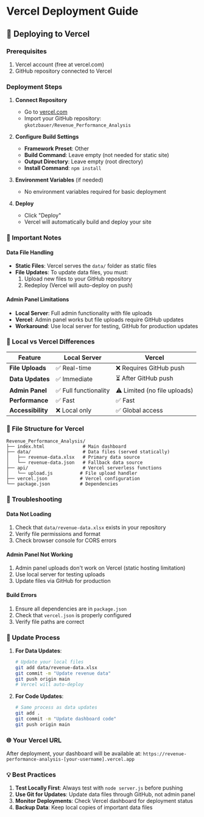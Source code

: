 # Vercel Deployment Guide

## 🚀 Deploying to Vercel

### Prerequisites
1. Vercel account (free at vercel.com)
2. GitHub repository connected to Vercel

### Deployment Steps

1. **Connect Repository**
   - Go to [vercel.com](https://vercel.com)
   - Import your GitHub repository: `gkotzbauer/Revenue_Performance_Analysis`

2. **Configure Build Settings**
   - **Framework Preset**: Other
   - **Build Command**: Leave empty (not needed for static site)
   - **Output Directory**: Leave empty (root directory)
   - **Install Command**: `npm install`

3. **Environment Variables** (if needed)
   - No environment variables required for basic deployment

4. **Deploy**
   - Click "Deploy"
   - Vercel will automatically build and deploy your site

### 🎯 Important Notes

#### Data File Handling
- **Static Files**: Vercel serves the `data/` folder as static files
- **File Updates**: To update data files, you must:
  1. Upload new files to your GitHub repository
  2. Redeploy (Vercel will auto-deploy on push)

#### Admin Panel Limitations
- **Local Server**: Full admin functionality with file uploads
- **Vercel**: Admin panel works but file uploads require GitHub updates
- **Workaround**: Use local server for testing, GitHub for production updates

### 🔧 Local vs Vercel Differences

| Feature | Local Server | Vercel |
|---------|-------------|---------|
| **File Uploads** | ✅ Real-time | ❌ Requires GitHub push |
| **Data Updates** | ✅ Immediate | ⏳ After GitHub push |
| **Admin Panel** | ✅ Full functionality | ⚠️ Limited (no file uploads) |
| **Performance** | ✅ Fast | ✅ Fast |
| **Accessibility** | ❌ Local only | ✅ Global access |

### 📁 File Structure for Vercel
```
Revenue_Performance_Analysis/
├── index.html              # Main dashboard
├── data/                   # Data files (served statically)
│   ├── revenue-data.xlsx   # Primary data source
│   └── revenue-data.json   # Fallback data source
├── api/                    # Vercel serverless functions
│   └── upload.js          # File upload handler
├── vercel.json            # Vercel configuration
└── package.json           # Dependencies
```

### 🚨 Troubleshooting

#### Data Not Loading
1. Check that `data/revenue-data.xlsx` exists in your repository
2. Verify file permissions and format
3. Check browser console for CORS errors

#### Admin Panel Not Working
1. Admin panel uploads don't work on Vercel (static hosting limitation)
2. Use local server for testing uploads
3. Update files via GitHub for production

#### Build Errors
1. Ensure all dependencies are in `package.json`
2. Check that `vercel.json` is properly configured
3. Verify file paths are correct

### 🔄 Update Process

1. **For Data Updates**:
   ```bash
   # Update your local files
   git add data/revenue-data.xlsx
   git commit -m "Update revenue data"
   git push origin main
   # Vercel will auto-deploy
   ```

2. **For Code Updates**:
   ```bash
   # Same process as data updates
   git add .
   git commit -m "Update dashboard code"
   git push origin main
   ```

### 🌐 Your Vercel URL
After deployment, your dashboard will be available at:
`https://revenue-performance-analysis-[your-username].vercel.app`

### 💡 Best Practices

1. **Test Locally First**: Always test with `node server.js` before pushing
2. **Use Git for Updates**: Update data files through GitHub, not admin panel
3. **Monitor Deployments**: Check Vercel dashboard for deployment status
4. **Backup Data**: Keep local copies of important data files 
